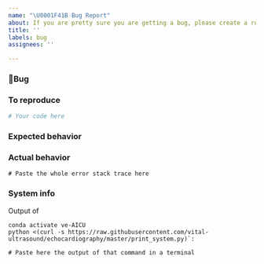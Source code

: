 ```yaml
---
name: "\U0001F41B Bug Report"
about: If you are pretty sure you are getting a bug, please create a report to help us improve real-time AI echocardiography
title: ''
labels: bug
assignees: ''

---
```



### 🐛Bug
<!-- A clear and concise description of what the bug is. Please use a short, concise title for the bug and elaborate here -->


### To reproduce

<!-- What did you do? -->
<!-- Please provide a minimal working example, if possible: https://stackoverflow.com/help/minimal-reproducible-example -->

```python
# Your code here
```

### Expected behavior

<!-- What did you expect? -->
<!-- A clear and concise description of what you expected to happen. -->

### Actual behavior

<!-- What did you get? -->
<!-- A clear and concise description of what actually happens. -->
<!-- If you have a code sample, error messages, stack traces, please provide it here as well -->

```python-traceback
# Paste the whole error stack trace here
```

### System info

Output of 
``` 
conda activate ve-AICU
python <(curl -s https://raw.githubusercontent.com/vital-ultrasound/echocardiography/master/print_system.py)`:
```


```
# Paste here the output of that command in a terminal
```

